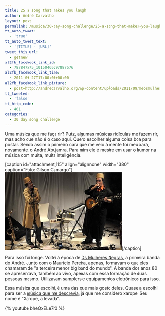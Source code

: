 ```yaml
---
title: 25 a song that makes you laugh
author: André Carvalho
layout: post
permalink: /musica/30-day-song-challenge/25-a-song-that-makes-you-laugh/
tt_auto_tweet:
  - 'true'
tt_auto_tweet_text:
  - '[TITLE] - [URL]'
tweet_this_url:
  - getnew
al2fb_facebook_link_id:
  - 787847575_10150465297887576
al2fb_facebook_link_time:
  - 2011-09-27T17:00:06+00:00
al2fb_facebook_link_picture:
  - post=http://andrecarvalho.org/wp-content/uploads/2011/09/meosmulheresnegras_foto_gilsoncamargo_22_10_10curitiba384.jpg
tt_tweeted:
  - 'false'
tt_http_code:
  - 401
categories:
  - 30 day song challenge
---
```


Uma música que me faça rir? Putz, algumas músicas ridículas me fazem rir, mas acho que não é o caso aqui. Quero escolher alguma coisa boa para postar. Sendo assim o primeiro cara que me veio à mente foi meu xará, novamente, o André Abujamra. Para mim ele é mestre em usar o humor na música com muita, muita inteligência.

[caption id="attachment_115" align="alignnone" width="380" caption="Foto: Gilson Camargo"]![Os Mulheres Negras](/wp-content/uploads/2011/09/meosmulheresnegras_foto_gilsoncamargo_22_10_10curitiba384.jpg)[/caption]

Para isso fui longe. Voltei à época de [Os Mulheres Negras](http://pt.wikipedia.org/wiki/Os_Mulheres_Negras), a primeira banda do André. Junto com o Maurício Pereira, apenas, formavam o que eles chamaram de "a terceira menor big band do mundo". A banda dos anos 80 se apresentava, também ao vivo, apenas com essa formação de duas pessoas mesmo. Utilizavam samplers e equipamentos eletrônicos para isso.

Essa música que escolhi, é uma das que mais gosto deles. Quase a escolhi para ser a [música que me descrevia](/musica/30-day-song-challenge/15-a-song-that-describes-you/), já que me considero xarope. Seu nome é "Xarope, a levada".

{% youtube bheQxELe7r0 %}
